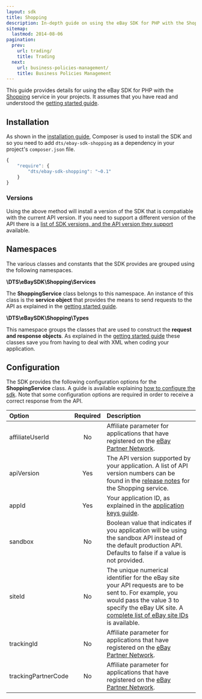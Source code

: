 ```yaml
---
layout: sdk
title: Shopping
description: In-depth guide on using the eBay SDK for PHP with the Shopping service.
sitemap:
  lastmod: 2014-08-06
pagination:
  prev:
    url: trading/
    title: Trading
  next:
    url: business-policies-management/
    title: Business Policies Management
---
```

This guide provides details for using the eBay SDK for PHP with the [Shopping](http://developer.ebay.com/Devzone/shopping/docs/Concepts/ShoppingAPIGuide.html) service in your projects. It assumes that you have read and understood the [getting started guide](/sdk/guides/getting-started/).

## Installation

As shown in the [installation guide](/sdk/guides/installation/), Composer is used to install the SDK and so you need to add `dts/ebay-sdk-shopping` as a dependency in your project's `composer.json` file.

```javascript
{
    "require": {
        "dts/ebay-sdk-shopping": "~0.1"
    }
}
```

### Versions

Using the above method will install a version of the SDK that is compatiable with the current API version. If you need to support a different version of the API there is a [list of SDK versions, and the API version they support](/sdk/guides/versions/#shopping) available.

## Namespaces

The various classes and constants that the SDK provides are grouped using the following namespaces.

**\DTS\eBaySDK\Shopping\Services**

The **ShoppingService** class belongs to this namespace. An instance of this class is the **service object** that provides the means to send requests to the API as explained in the [getting started guide](/sdk/guides/getting-started/#service-object).

**\DTS\eBaySDK\Shopping\Types**

This namespace groups the classes that are used to construct the **request and response objects**. As explained in the [getting started guide](/sdk/guides/getting-started/#request-object) these classes save you from having to deal with XML when coding your application.

## Configuration

The SDK provides the following configuration options for the **ShoppingService** class. A guide is available explaining [how to configure the sdk](/sdk/guides/configuring/). Note that some configuration options are required in order to receive a correct response from the API.

| Option              | Required | Description |
|:--------------------|:--------:|:------------|
| affiliateUserId     | No       | Affiliate parameter for applications that have registered on the [eBay Partner Network](https://www.ebaypartnernetwork.com/). |
| apiVersion          | Yes      | The API version supported by your application. A list of API version numbers can be found in the [release notes](http://developer.ebay.com/DevZone/shopping/docs/ReleaseNotes.html) for the Shopping service. |
| appId               | Yes      | Your application ID, as explained in the [application keys guide](/sdk/guides/application-keys/). |
| sandbox   | No       | Boolean value that indicates if you application will be using the sandbox API instead of the default production API. Defaults to false if a value is not provided. |
| siteId              | No       | The unique numerical identifier for the eBay site your API requests are to be sent to. For example, you would pass the value 3 to specify the eBay UK site. A [complete list of eBay site IDs](http://developer.ebay.com/devzone/finding/Concepts/SiteIDToGlobalID.html) is available. |
| trackingId          | No       | Affiliate parameter for applications that have registered on the [eBay Partner Network](https://www.ebaypartnernetwork.com/). |
| trackingPartnerCode | No       | Affiliate parameter for applications that have registered on the [eBay Partner Network](https://www.ebaypartnernetwork.com/). |
